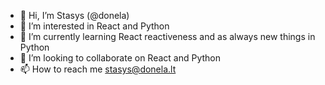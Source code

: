 - 👋 Hi, I’m Stasys (@donela)
- 👀 I’m interested in React and Python
- 🌱 I’m currently learning React reactiveness and as always new things in Python
- 💞️ I’m looking to collaborate on React and Python
- 📫 How to reach me stasys@donela.lt

<!---
donela/donela is a ✨ special ✨ repository because its `README.md` (this file) appears on your GitHub profile.
You can click the Preview link to take a look at your changes.
--->

